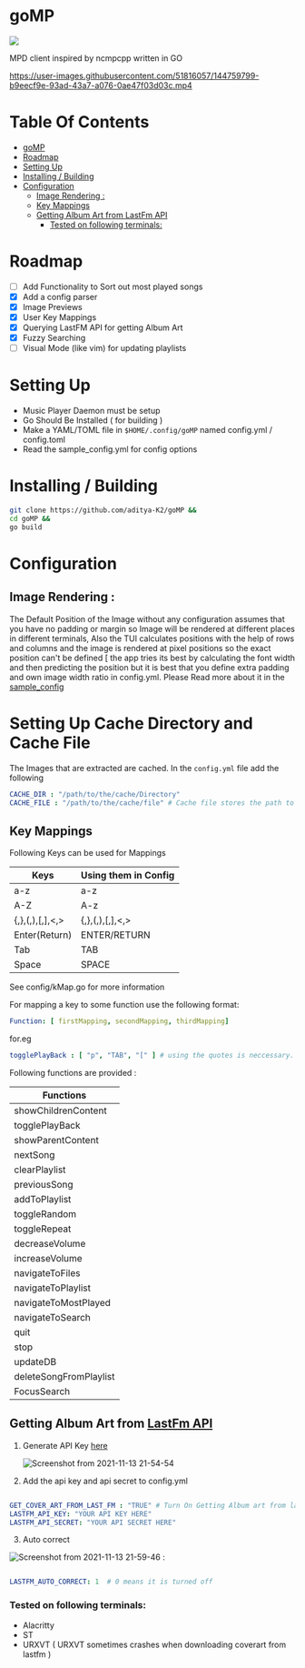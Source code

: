 # goMP

![](https://img.shields.io/badge/status-alpha-red)

 MPD client inspired by ncmpcpp written in GO



https://user-images.githubusercontent.com/51816057/144759799-b9eecf9e-93ad-43a7-a076-0ae47f03d03c.mp4



# Table Of Contents

- [goMP](#gomp)
- [Roadmap](#roadmap)
- [Setting Up](#setting-up)
- [Installing / Building](#installing--building)
- [Configuration](#configuration)
  - [Image Rendering :](#image-rendering-)
  - [Key Mappings](#key-mappings)
  - [Getting Album Art from LastFm API](#getting-album-art-from-lastfm-api)
    - [Tested on following terminals:](#tested-on-following-terminals)

# Roadmap


- [ ] Add Functionality to Sort out most played songs
- [x] Add a config parser
- [x] Image Previews
- [x] User Key Mappings
- [x] Querying LastFM API for getting Album Art
- [x] Fuzzy Searching
- [ ] Visual Mode (like vim) for updating playlists

# Setting Up

- Music Player Daemon must be setup
- Go Should Be Installed ( for building )
- Make a YAML/TOML file in ``$HOME/.config/goMP`` named config.yml / config.toml
- Read the sample_config.yml for config options

# Installing / Building

```bash
git clone https://github.com/aditya-K2/goMP &&
cd goMP &&
go build
```

# Configuration

## Image Rendering :

The Default Position of the Image without any configuration assumes that you have no padding or margin so Image will
be rendered at different places in different terminals, Also the TUI calculates positions with the help of rows and columns
and the image is rendered at pixel positions so the exact position can't be defined [ the app tries its best by calculating
the font width and then predicting the position but it is best that you define extra padding and own image width ratio
in config.yml. Please Read more about it in the [sample_config](https://github.com/aditya-K2/goMP/blob/master/sample_config.yml)

# Setting Up Cache Directory and Cache File

The Images that are extracted are cached.
In the `config.yml` file add the following

```yml
CACHE_DIR : "/path/to/the/cache/Directory"
CACHE_FILE : "/path/to/the/cache/file" # Cache file stores the path to all the images ( think of it like a database. )
```

## Key Mappings

Following Keys can be used for Mappings

| Keys            | Using them in Config  |
|-----------------|-----------------------|
| a-z             | a-z                   |
| A-Z             | A-z                   |
| {,},(,),[,],<,> | {,},(,),[,],<,>       |
| Enter(Return)   | ENTER/RETURN          |
| Tab             | TAB                   |
| Space           | SPACE                 |

See config/kMap.go for more information

For mapping a key to some function use the following format:


```yml
Function: [ firstMapping, secondMapping, thirdMapping]
```
for.eg


```yml
togglePlayBack : [ "p", "TAB", "[" ] # using the quotes is neccessary.
```

Following functions are provided :

|          Functions                 |
|------------------------------------|
|     showChildrenContent            |
|     togglePlayBack                 |
|     showParentContent              |
|     nextSong                       |
|     clearPlaylist                  |
|     previousSong                   |
|     addToPlaylist                  |
|     toggleRandom                   |
|     toggleRepeat                   |
|     decreaseVolume                 |
|     increaseVolume                 |
|     navigateToFiles                |
|     navigateToPlaylist             |
|     navigateToMostPlayed           |
|     navigateToSearch               |
|     quit                           |
|     stop                           |
|     updateDB                       |
|     deleteSongFromPlaylist         |
|     FocusSearch                    |

## Getting Album Art from [LastFm API](https://www.last.fm/api)

1. Generate API Key [here](https://www.last.fm/login?next=%2Fapi%2Faccount%2Fcreate%3F_pjax%3D%2523content)

   ![Screenshot from 2021-11-13 21-54-54](https://user-images.githubusercontent.com/51816057/141651276-f76a5c7f-65fe-4a1a-b130-18cdf67dd471.png)

2. Add the api key and api secret to config.yml

```yml

GET_COVER_ART_FROM_LAST_FM : "TRUE" # Turn On Getting Album art from lastfm api
LASTFM_API_KEY: "YOUR API KEY HERE"
LASTFM_API_SECRET: "YOUR API SECRET HERE"
```
3. Auto correct

![Screenshot from 2021-11-13 21-59-46](https://user-images.githubusercontent.com/51816057/141651414-1586577a-cab2-48e2-a24b-1053f8634fbe.png)
:

```yml

LASTFM_AUTO_CORRECT: 1  # 0 means it is turned off

```

### Tested on following terminals:

- Alacritty
- ST
- URXVT ( URXVT sometimes crashes when downloading coverart from lastfm )
